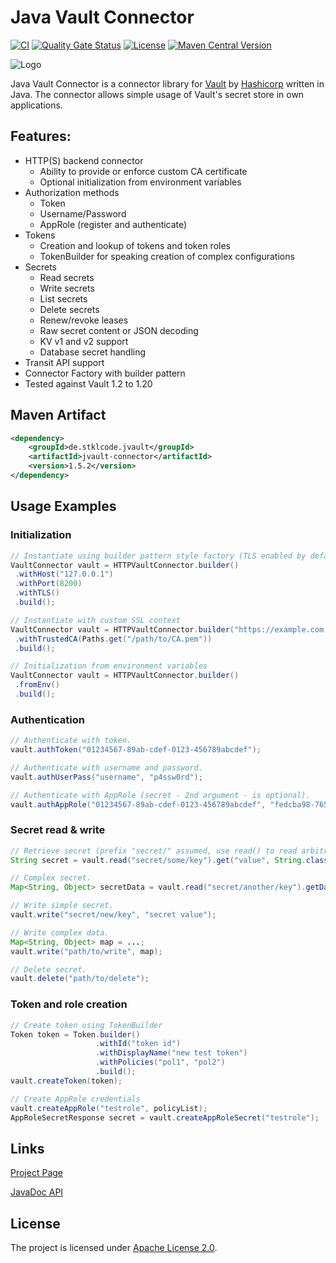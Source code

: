 # Java Vault Connector

[![CI](https://github.com/stklcode/jvaultconnector/actions/workflows/ci.yml/badge.svg)](https://github.com/stklcode/jvaultconnector/actions/workflows/ci.yml)
[![Quality Gate Status](https://sonarcloud.io/api/project_badges/measure?project=de.stklcode.jvault%3Ajvault-connector&metric=alert_status)](https://sonarcloud.io/summary/new_code?id=de.stklcode.jvault%3Ajvault-connector)
[![License](https://img.shields.io/badge/license-Apache%202.0-blue.svg)](https://github.com/stklcode/jvaultconnector/blob/main/LICENSE.txt)
[![Maven Central Version](https://img.shields.io/maven-central/v/de.stklcode.jvault/jvault-connector)](https://central.sonatype.com/artifact/de.stklcode.jvault/jvault-connector)

![Logo](assets/logo.png)

Java Vault Connector is a connector library for [Vault](https://www.vaultproject.io) by [Hashicorp](https://www.hashicorp.com) written in Java. The connector allows simple usage of Vault's secret store in own applications.

## Features:

* HTTP(S) backend connector
    * Ability to provide or enforce custom CA certificate
    * Optional initialization from environment variables
* Authorization methods
    * Token
    * Username/Password
    * AppRole (register and authenticate)
* Tokens
    * Creation and lookup of tokens and token roles
    * TokenBuilder for speaking creation of complex configurations
* Secrets
    * Read secrets
    * Write secrets
    * List secrets
    * Delete secrets
    * Renew/revoke leases
    * Raw secret content or JSON decoding
    * KV v1 and v2 support
    * Database secret handling
* Transit API support
* Connector Factory with builder pattern
* Tested against Vault 1.2 to 1.20


## Maven Artifact
```xml
<dependency>
    <groupId>de.stklcode.jvault</groupId>
    <artifactId>jvault-connector</artifactId>
    <version>1.5.2</version>
</dependency>
```

## Usage Examples

### Initialization

```java
// Instantiate using builder pattern style factory (TLS enabled by default)
VaultConnector vault = HTTPVaultConnector.builder()
 .withHost("127.0.0.1")
 .withPort(8200)
 .withTLS()
 .build();

// Instantiate with custom SSL context
VaultConnector vault = HTTPVaultConnector.builder("https://example.com:8200/v1/")
 .withTrustedCA(Paths.get("/path/to/CA.pem"))
 .build();

// Initialization from environment variables
VaultConnector vault = HTTPVaultConnector.builder()
 .fromEnv()
 .build();
```

### Authentication

```java
// Authenticate with token.
vault.authToken("01234567-89ab-cdef-0123-456789abcdef");

// Authenticate with username and password.
vault.authUserPass("username", "p4ssw0rd");

// Authenticate with AppRole (secret - 2nd argument - is optional).
vault.authAppRole("01234567-89ab-cdef-0123-456789abcdef", "fedcba98-7654-3210-fedc-ba9876543210");
```

### Secret read & write

```java
// Retrieve secret (prefix "secret/" assumed, use read() to read arbitrary paths)
String secret = vault.read("secret/some/key").get("value", String.class);

// Complex secret.
Map<String, Object> secretData = vault.read("secret/another/key").getData();

// Write simple secret.
vault.write("secret/new/key", "secret value");

// Write complex data.
Map<String, Object> map = ...;
vault.write("path/to/write", map);

// Delete secret.
vault.delete("path/to/delete");
```

### Token and role creation

```java
// Create token using TokenBuilder
Token token = Token.builder()
                   .withId("token id")
                   .withDisplayName("new test token")
                   .withPolicies("pol1", "pol2")
                   .build();
vault.createToken(token);

// Create AppRole credentials
vault.createAppRole("testrole", policyList);
AppRoleSecretResponse secret = vault.createAppRoleSecret("testrole");
```

## Links

[Project Page](https://jvault.stklcode.de)

[JavaDoc API](https://jvault.stklcode.de/apidocs/)

## License

The project is licensed under [Apache License 2.0](https://www.apache.org/licenses/LICENSE-2.0).
